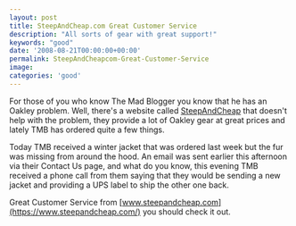 ```yaml
---
layout: post
title: SteepAndCheap.com Great Customer Service
description: "All sorts of gear with great support!"
keywords: "good"
date: '2008-08-21T00:00:00+00:00'
permalink: SteepAndCheapcom-Great-Customer-Service
image: 
categories: 'good'
---
```

For those of you who know The Mad Blogger you know that he has an Oakley problem. Well, there's a website called [SteepAndCheap](https://www.steepandcheap.com/) that doesn't help with the problem, they provide a lot of Oakley gear at great prices and lately TMB has ordered quite a few things. 

Today TMB received a winter jacket that was ordered last week but the fur was missing from around the hood. An email was sent earlier this afternoon via their Contact Us page, and what do you know, this evening TMB received a phone call from them saying that they would be sending a new jacket and providing a UPS label to ship the other one back.

Great Customer Service from [www.steepandcheap.com](https://www.steepandcheap.com/) you should check it out.
